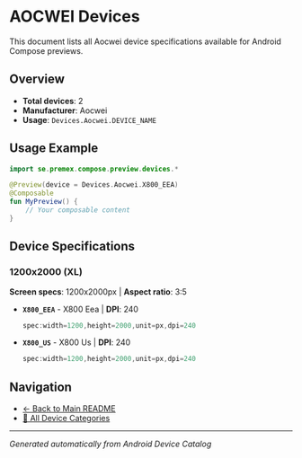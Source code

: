 # AOCWEI Devices

This document lists all Aocwei device specifications available for Android Compose previews.

## Overview

- **Total devices**: 2
- **Manufacturer**: Aocwei
- **Usage**: `Devices.Aocwei.DEVICE_NAME`

## Usage Example

```kotlin
import se.premex.compose.preview.devices.*

@Preview(device = Devices.Aocwei.X800_EEA)
@Composable
fun MyPreview() {
    // Your composable content
}
```

## Device Specifications

### 1200x2000 (XL)

**Screen specs**: 1200x2000px | **Aspect ratio**: 3:5

- **`X800_EEA`** - X800 Eea | **DPI**: 240
  ```kotlin
  spec:width=1200,height=2000,unit=px,dpi=240
  ```

- **`X800_US`** - X800 Us | **DPI**: 240
  ```kotlin
  spec:width=1200,height=2000,unit=px,dpi=240
  ```

## Navigation

- [← Back to Main README](../../README.md)
- [📱 All Device Categories](../README.md)

---
*Generated automatically from Android Device Catalog*
